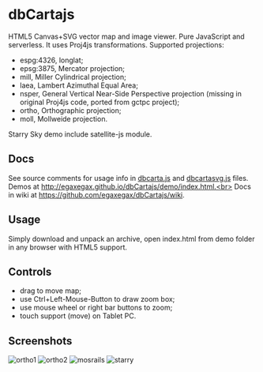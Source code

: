 dbCartajs
===========

HTML5 Canvas+SVG vector map and image viewer. Pure JavaScript and serverless.
It uses Proj4js transformations. Supported projections:

 * espg:4326, longlat;
 * epsg:3875, Mercator projection;
 * mill, Miller Cylindrical projection;
 * laea, Lambert Azimuthal Equal Area;
 * nsper, General Vertical Near-Side Perspective projection (missing in original Proj4js code, ported from gctpc project);
 * ortho, Orthographic projection;
 * moll, Mollweide projection.

Starry Sky demo include satellite-js module.<br>

## Docs

See source comments for usage info in [dbcarta.js](https://github.com/egaxegax/dbCartajs/blob/master/dbcarta.js) and [dbcartasvg.js](https://github.com/egaxegax/dbCartajs/blob/master/dbcartasvg.js) files.
Demos at http://egaxegax.github.io/dbCartajs/demo/index.html.<br>
Docs in wiki at https://github.com/egaxegax/dbCartajs/wiki.

## Usage

Simply download and unpack an archive, open index.html from demo folder in any browser with HTML5 support.

## Controls

 * drag to move map;
 * use Ctrl+Left-Mouse-Button to draw zoom box;
 * use mouse wheel or right bar buttons to zoom;
 * touch support (move) on Tablet PC.

##  Screenshots

![ortho1](https://raw.githubusercontent.com/egaxegax/FotoSite/master/dbcartajs/ortho1.gif)
![ortho2](https://raw.githubusercontent.com/egaxegax/FotoSite/master/dbcartajs/ortho2.gif)
![mosrails](https://raw.githubusercontent.com/egaxegax/FotoSite/master/dbcartajs/mosrails.jpg)
![starry](https://raw.githubusercontent.com/egaxegax/FotoSite/master/dbcartajs/starry.jpg)
